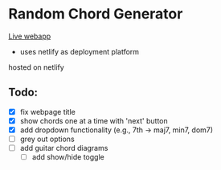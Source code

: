# Random Chord Generator
[Live webapp](www.randomchordpractice.com)
- uses netlify as deployment platform

hosted on netlify   
## Todo:

- [x] fix webpage title   
- [x] show chords one at a time with 'next' button   
- [x] add dropdown functionality (e.g., 7th -> maj7, min7, dom7) 
- [ ] grey out options  
- [ ] add guitar chord diagrams
    - [ ] add show/hide toggle   
